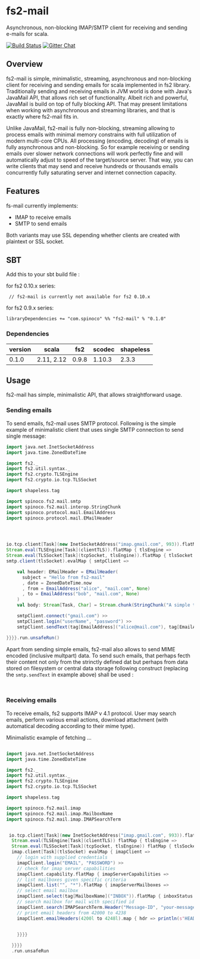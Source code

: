 # fs2-mail

Asynchronous, non-blocking IMAP/SMTP client for receiving and sending e-mails for scala.

[![Build Status](https://travis-ci.org/Spinoco/fs2-mail.svg?branch=master)](https://travis-ci.org/Spinoco/fs2-mail)
[![Gitter Chat](https://badges.gitter.im/functional-streams-for-scala/fs2.svg)](https://gitter.im/fs2-mail/Lobby)

## Overview

fs2-mail is simple, minimalistic, streaming, asynchronous and non-blocking client for receiving and sending emails 
for scala implemented in fs2 library. Traditionally sending and receiving emails in JVM world is done with 
Java's JavaMail API, that allows rich set of functionality. Albeit rich and powerful, JavaMail 
is build on top of fully blocking API. That may present limitations when working with asynchronous and 
streaming libraries, and that is exactly where fs2-mail fits in.  

Unlike JavaMail, fs2-mail is fully non-blocking, streaming allowing to process emails with minimal memory constrains 
with full utilization of modern multi-core CPUs. All processing (encoding, decoding) of emails 
is fully asynchronous and non-blocking. So for example receiving or sending emails over slower network 
connections will work perfectly fine and will automatically adjust to speed of the target/source server. That way, 
you can write clients that may send and receive hundreds or thousands emails concurrently fully saturating 
server and internet connection capacity. 

 
## Features

fs-mail currently implements: 

- IMAP to receive emails
- SMTP to send emails

Both variants may use SSL depending whether clients are created with plaintext or SSL socket. 


## SBT

Add this to your sbt build file :

for fs2 0.10.x series:

```
 // fs2-mail is currently not available for fs2 0.10.x
```

for fs2 0.9.x series:

```
libraryDependencies += "com.spinoco" %% "fs2-mail" % "0.1.0"
```


### Dependencies

version  |    scala  |   fs2  |  scodec | shapeless      
---------|-----------|--------|---------|----------- 
0.1.0    | 2.11, 2.12| 0.9.8  | 1.10.3  | 2.3.3


## Usage

fs2-mail has simple, minimalistic API, that allows straightforward usage. 

### Sending emails

To send emails, fs2-mail uses SMTP protocol. Following is the simple example of minimalistic client that 
uses single SMTP connection to send single message: 

```scala
import java.net.InetSocketAddress
import java.time.ZonedDateTime

import fs2._
import fs2.util.syntax._
import fs2.crypto.TLSEngine
import fs2.crypto.io.tcp.TLSSocket

import shapeless.tag

import spinoco.fs2.mail.smtp
import spinoco.fs2.mail.interop.StringChunk
import spinoco.protocol.mail.EmailAddress
import spinoco.protocol.mail.EMailHeader




io.tcp.client[Task](new InetSocketAddress("imap.gmail.com", 993)).flatMap { tcpSocket =>
Stream.eval(TLSEngine[Task](clientTLS)).flatMap { tlsEngine =>
Stream.eval(TLSSocket[Task](tcpSocket, tlsEngine)).flatMap { tlsSocket =>
smtp.client(tlsSocket).evalMap { smtpClient => 

    val header: EMailHeader = EMailHeader(
      subject = "Hello from fs2-mail"
      , date = ZonedDateTime.now
      , from = EmailAddress("alice", "mail.com", None)
      , to = EmailAddress("bob", "mail.com", None)
    )
    val body: Stream[Task, Char] = Stream.chunk(StringChunk("A simple text-only emaol from fs2-mail."))

    smtpClient.connect("gmail.com") >>
    smtpClient.login("userName", "password") >>
    smtpClient.sendText(tag[EmailAddress]("alice@mail.com"), tag[EmailAddress]("bob@mail.com"), header, body)

}}}}.run.unsafeRun()

```

Apart from sending simple emails, fs2-mail also allows to send MIME encoded (inclusive multpart) data. 
To send such emails, that perhaps fecth their content not only from the strinctly defined dat but perhaps 
from data stored on filesystem or central data storage following construct (replacing the `smtp.sendText` in example above)
shall be used : 

```scala



```

### Receiving emails

To receive emails, fs2 supports IMAP v 4.1 protocol. User may search emails, perform various email actions,
download attachment (with automatical decoding according to their mime type). 

Minimalistic example of fetching ... 

```scala

import java.net.InetSocketAddress
import java.time.ZonedDateTime

import fs2._
import fs2.util.syntax._
import fs2.crypto.TLSEngine
import fs2.crypto.io.tcp.TLSSocket

import shapeless.tag

import spinoco.fs2.mail.imap 
import spinoco.fs2.mail.imap.MailboxName
import spinoco.fs2.mail.imap.IMAPSearchTerm


 io.tcp.client[Task](new InetSocketAddress("imap.gmail.com", 993)).flatMap { tcpSocket =>
  Stream.eval(TLSEngine[Task](clientTLS)) flatMap { tlsEngine =>
  Stream.eval(TLSSocket[Task](tcpSocket, tlsEngine)) flatMap { tlsSocket =>
  imap.client[Task](tlsSocket) evalMap { imapClient =>
    // login with supplied credentials
    imapClient.login("EMAIL", "PASSWORD") >>
    // check for imap server capabilities 
    imapClient.capability.flatMap { imapServerCapabilities =>
    // list mailboxes given specific criteria
    imapClient.list("", "*").flatMap { imapServerMailboxes => 
    // select email mailbox
    imapClient.select(tag[MailboxName]("INBOX")).flatMap { inboxStatus =>
    // search mailbox for mail with specified id
    imapClient.search(IMAPSearchTerm.Header("Message-ID", "your-message-id")).flatMap { searchResult =>   
    // print email headers from 42000 to 4238
    imapClient.emailHeaders(4200l to 4248l).map { hdr => println(s"HEADER: $hdr") }.run  
      

    }}}}

  }}}}
  .run.unsafeRun

```



